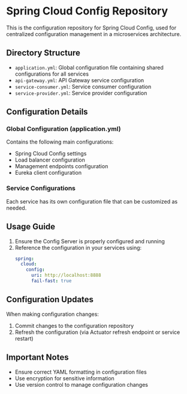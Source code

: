 # Spring Cloud Config Repository

This is the configuration repository for Spring Cloud Config, used for centralized configuration management in a microservices architecture.

## Directory Structure

- `application.yml`: Global configuration file containing shared configurations for all services
- `api-gateway.yml`: API Gateway service configuration
- `service-consumer.yml`: Service consumer configuration
- `service-provider.yml`: Service provider configuration

## Configuration Details

### Global Configuration (application.yml)

Contains the following main configurations:

- Spring Cloud Config settings
- Load balancer configuration
- Management endpoints configuration
- Eureka client configuration

### Service Configurations

Each service has its own configuration file that can be customized as needed.

## Usage Guide

1. Ensure the Config Server is properly configured and running
2. Reference the configuration in your services using:
   ```yaml
   spring:
     cloud:
       config:
         uri: http://localhost:8888
         fail-fast: true
   ```

## Configuration Updates

When making configuration changes:

1. Commit changes to the configuration repository
2. Refresh the configuration (via Actuator refresh endpoint or service restart)

## Important Notes

- Ensure correct YAML formatting in configuration files
- Use encryption for sensitive information
- Use version control to manage configuration changes
